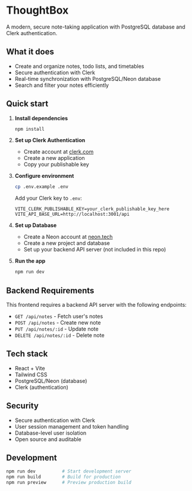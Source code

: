# ThoughtBox

A modern, secure note-taking application with PostgreSQL database and Clerk authentication.

## What it does

- Create and organize notes, todo lists, and timetables
- Secure authentication with Clerk
- Real-time synchronization with PostgreSQL/Neon database
- Search and filter your notes efficiently

## Quick start

1. **Install dependencies**
   ```bash
   npm install
   ```

2. **Set up Clerk Authentication**
   - Create account at [clerk.com](https://clerk.com)
   - Create a new application
   - Copy your publishable key

3. **Configure environment**
   ```bash
   cp .env.example .env
   ```
   
   Add your Clerk key to `.env`:
   ```env
   VITE_CLERK_PUBLISHABLE_KEY=your_clerk_publishable_key_here
   VITE_API_BASE_URL=http://localhost:3001/api
   ```

4. **Set up Database**
   - Create a Neon account at [neon.tech](https://neon.tech)
   - Create a new project and database
   - Set up your backend API server (not included in this repo)

5. **Run the app**
   ```bash
   npm run dev
   ```

## Backend Requirements

This frontend requires a backend API server with the following endpoints:
- `GET /api/notes` - Fetch user's notes
- `POST /api/notes` - Create new note
- `PUT /api/notes/:id` - Update note
- `DELETE /api/notes/:id` - Delete note

## Tech stack

- React + Vite
- Tailwind CSS
- PostgreSQL/Neon (database)
- Clerk (authentication)

## Security

- Secure authentication with Clerk
- User session management and token handling
- Database-level user isolation
- Open source and auditable

## Development

```bash
npm run dev          # Start development server
npm run build        # Build for production
npm run preview      # Preview production build
```
